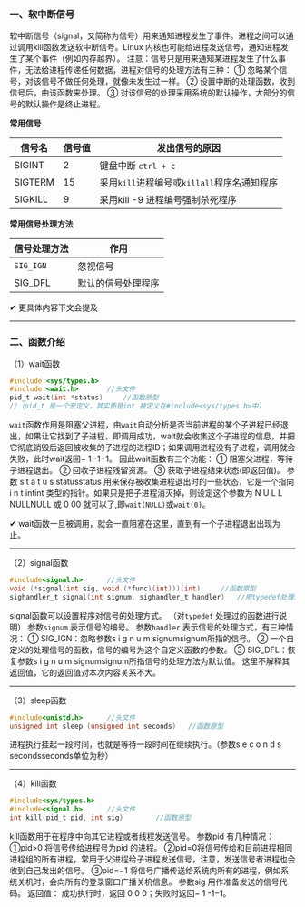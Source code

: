 ### 一、软中断信号
软中断信号（signal，又简称为信号）用来通知进程发生了事件。进程之间可以通过调用kill函数发送软中断信号。Linux 内核也可能给进程发送信号，通知进程发生了某个事件（例如内存越界）。
注意：信号只是用来通知某进程发生了什么事件，无法给进程传递任何数据，进程对信号的处理方法有三种：
① 忽略某个信号，对该信号不做任何处理，就像未发生过一样。
② 设置中断的处理函数，收到信号后，由该函数来处理。
③ 对该信号的处理采用系统的默认操作，大部分的信号的默认操作是终止进程。

**常用信号**

| 信号名 | 信号值 |	发出信号的原因|
|--- | --- | --- |
|SIGINT|	2|	键盘中断 `ctrl + c`|
|SIGTERM|	15|	采用`kill`进程编号或`killall`程序名通知程序|
|SIGKILL|	9	|采用kill -9 进程编号强制杀死程序|

**常用信号处理方法**

|信号处理方法	|作用|
|---|---|
|`SIG_IGN`	|忽视信号|
|SIG_DFL|	默认的信号处理程序|
✔ 更具体内容下文会提及

------
### 二、函数介绍
（1）wait函数
```c
#include <sys/types.h>
#include <wait.h>		//头文件
pid_t wait(int *status)		//函数原型
//（pid_t 是一个宏定义，其实质是int 被定义在#include<sys/types.h>中）
```

`wait`函数作用是阻塞父进程，由`wait`自动分析是否当前进程的某个子进程已经退出，如果让它找到了子进程，即调用成功，wait就会收集这个子进程的信息，并把它彻底销毁后返回被收集的子进程的进程ID；如果调用进程没有子进程，调用就会失败，此时wait返回− 1 -1−1。
因此wait函数有三个功能：
① 阻塞父进程，等待子进程退出。
② 回收子进程残留资源。
③ 获取子进程结束状态(即返回值)。
参数 s t a t u s statusstatus 用来保存被收集进程退出时的一些状态，它是一个指向 i n t intint 类型的指针。如果只是把子进程消灭掉，则设定这个参数为 N U L L NULLNULL 或 0 00 就可以了,即`wait(NULL)`或`wait(0)`。

✔ wait函数一旦被调用，就会一直阻塞在这里，直到有一个子进程退出出现为止。

---
（2）signal函数
```c
#include<signal.h>		//头文件
void (*signal(int sig, void (*func)(int)))(int)		//函数原型
sighandler_t signal(int signum, sighandler_t handler)	//用typedef处理过的signal函数
```

signal函数可以设置程序对信号的处理方式。
（对`typedef` 处理过的函数进行说明）
参数`signum` 表示信号的编号。
参数`handler` 表示信号的处理方式，有三种情况：
① SIG_IGN：忽略参数s i g n u m signumsignum所指的信号。
② 一个自定义的处理信号的函数，信号的编号为这个自定义函数的参数。
③ SIG_DFL：恢复参数s i g n u m signumsignum所指信号的处理方法为默认值。
这里不解释其返回值，它的返回值对本次内容关系不大。

---
（3）sleep函数
```c
#include<unistd.h>		//头文件
unsigned int sleep (unsigned int seconds)	//函数原型
```

进程执行挂起一段时间，也就是等待一段时间在继续执行。（参数s e c o n d s secondsseconds单位为秒）

---
（4）kill函数
```c
#include<sys/types.h>
#include<signal.h>		//头文件
int kill(pid_t pid, int sig)		//函数原型
```

kill函数用于在程序中向其它进程或者线程发送信号。
参数pid 有几种情况：
①pid>0 将信号传给进程号为pid 的进程。
②pid=0将信号传给和目前进程相同进程组的所有进程，常用于父进程给子进程发送信号，注意，发送信号者进程也会收到自己发出的信号。
③pid=−1 将信号广播传送给系统内所有的进程，例如系统关机时，会向所有的登录窗口广播关机信息。
参数sig 用作准备发送的信号代码。
返回值： 成功执行时，返回 0 0 0；失败时返回− 1 -1−1。

